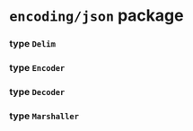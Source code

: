 # `encoding/json` package

### type `Delim`

### type `Encoder`

### type `Decoder`

### type `Marshaller`
